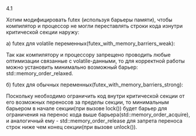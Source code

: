 4.1

Хотим модифицировать futex (используя барьеры памяти), чтобы компилятор и процессор не могли переставлять строки кода изнутри критической секции наружу:

a) futex для volatile переменных(futex_with_memory_barriers_weak):

Так как компилятору и процессору запрещено проводить любые оптимизации связанные с volatile-данными, 
то для корректной работы можно установить минимально возможный барьер: std::memory_order_relaxed.

б) futex для обычных переменных(futex_with_memory_barriers_strong):

Поскольку необходимо ограничить код внутри критической секции от его возможных переносов за пределы секции, 
то минимальным барьером в начале секции(при вызове lock()) 
будет барьер для ограничения на перенос кода выше барьера(std::memory_order_acquire), 
  и аналогичный ему - std::memory_order_release для запрета переноса строк ниже чем конец секции(при вызове unlock()).
